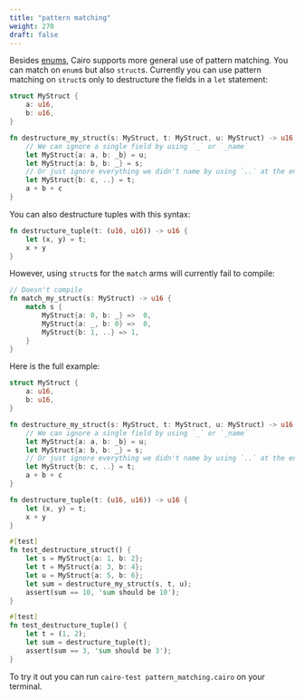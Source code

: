 ```yaml
---
title: "pattern matching"
weight: 270
draft: false
---
```


Besides [enums](../enums), Cairo supports more general use of pattern matching. You can match on `enum`s but also `struct`s.
Currently you can use pattern matching on `struct`s only to destructure the fields in a `let` statement:

```rust {.codebox}
struct MyStruct {
    a: u16,
    b: u16,
}

fn destructure_my_struct(s: MyStruct, t: MyStruct, u: MyStruct) -> u16 {
    // We can ignore a single field by using `_` or `_name`
    let MyStruct{a: a, b: _b} = u;
    let MyStruct{a: b, b: _} = s;
    // Or just ignore everything we didn't name by using `..` at the end
    let MyStruct{b: c, ..} = t;
    a + b + c
}
```

You can also destructure tuples with this syntax:

```rust {.codebox}
fn destructure_tuple(t: (u16, u16)) -> u16 {
    let (x, y) = t;
    x + y
}
```

However, using `struct`s for the `match` arms will currently fail to compile:

```rust {.codebox}
// Doesn't compile
fn match_my_struct(s: MyStruct) -> u16 {
    match s {
        MyStruct{a: 0, b: _} =>  0,
        MyStruct{a: _, b: 0} =>  0,
        MyStruct{b: 1, ..} => 1,
    }
}
```
Here is the full example:
```rust {.codebox}
struct MyStruct {
    a: u16,
    b: u16,
}

fn destructure_my_struct(s: MyStruct, t: MyStruct, u: MyStruct) -> u16 {
    // We can ignore a single field by using `_` or `_name`
    let MyStruct{a: a, b: _b} = u;
    let MyStruct{a: b, b: _} = s;
    // Or just ignore everything we didn't name by using `..` at the end
    let MyStruct{b: c, ..} = t;
    a + b + c
}

fn destructure_tuple(t: (u16, u16)) -> u16 {
    let (x, y) = t;
    x + y
}

#[test]
fn test_destructure_struct() {
    let s = MyStruct{a: 1, b: 2};
    let t = MyStruct{a: 3, b: 4};
    let u = MyStruct{a: 5, b: 6};
    let sum = destructure_my_struct(s, t, u);
    assert(sum == 10, 'sum should be 10');
}

#[test]
fn test_destructure_tuple() {
    let t = (1, 2);
    let sum = destructure_tuple(t);
    assert(sum == 3, 'sum should be 3');
}
```
To try it out you can run `cairo-test pattern_matching.cairo` on your terminal.
